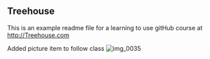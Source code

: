 ## Treehouse

This is an example readme file for a learning to use gitHub course at 
http://Treehouse.com

Added picture item to follow class
![img_0035](https://cloud.githubusercontent.com/assets/20687083/17280123/fb922a12-573c-11e6-9e6c-604ec8b5ff85.JPG)
